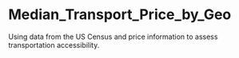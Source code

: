 # Median_Transport_Price_by_Geo
Using data from the US Census and price information to assess transportation accessibility. 
